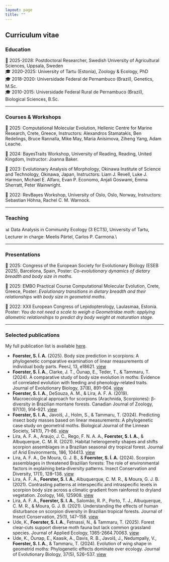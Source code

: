 ```yaml
---
layout: page
title: ""
---
```


## Curriculum vitae


### Education
🏁 2025-2028: Postdoctoral Researcher, Swedish University of Agricultural Sciences, Uppsala, Sweden\
🎓 2020-2025: University of Tartu (Estonia), Zoology & Ecology, PhD\
🎓 2018-2020: Universidade Federal de Pernambuco (Brazil), Genetics, M.Sc.\
🎓 2010-2015: Universidade Federal Rural de Pernambuco (Brazil), Biological Sciences, B.Sc.

-------
### Courses & Workshops
📝 2025: Computational Molecular Evolution, Hellenic Centre for Marine Research, Crete, Greece, Instructors: Alexandros Stamatakis, Ben Redelings, Bruce Rannalla, Mike May, Maria Anisimova, Ziheng Yang, Adam Leache.

📝 2024: BayesTraits Workshop, University of Reading, Reading, United Kingdom, Instructor: Joanna Baker.

📝 2023: Evolutionary Analysis of Morphology, Okinawa Institute of Science and Technology, Okinawa, Japan, Instructors: Liam J. Revell, Luke J. Harmon, Michael E. Alfaro, Evan P. Economo, Anjali Goswami, Emma Sherratt, Peter Wainwright.

📝 2022: RevBayes Workshop, University of Oslo, Oslo, Norway, Instructors: Sebastian Höhna, Rachel C. M. Warnock.

-------
### Teaching
📊 Data Analysis in Community Ecology (3 ECTS), University of Tartu, Lecturer in charge: Meelis Pärtel, Carlos P. Carmona.\

-------
### Presentations
📄 2025: Congress of the European Society for Evolutionary Biology (ESEB 2025), Barcelona, Spain, Poster: _Co-evolutionary dynamics of dietary breadth and body size in moths_.

📄 2025: EMBO Practical Course Computational Molecular Evolution, Crete, Greece, Poster: _Evolutionary transitions in dietary breadth and their relationships with body size in geometrid moths_.

📄 2022: XXII European Congress of Lepidopterology, Laulasmaa, Estonia. Poster: _You do not need a scale to weigh a Geometridae moth: applying allometric relationships to predict dry body weight at maturation stage_.

-------
### Selected publications

My full publication list is available [here](https://foersterst.github.io/pages/publications/).

- **Foerster, S. Í. A.** (2025). Body size prediction in scorpions: A phylogenetic comparative examination of linear measurements of individual body parts. PeerJ, 13, e18621. [view](https://doi.org/10.7717/peerj.18621)
- **Foerster, S. Í. A.**, Clarke, J. T., Õunap, E., Teder, T., & Tammaru, T. (2024). A comparative study of body size evolution in moths: Evidence of correlated evolution with feeding and phenology-related traits. Journal of Evolutionary Biology, 37(8), 891–904. [view](https://doi.org/10.1093/jeb/voae072)
- **Foerster, S. I. A.**, DeSouza, A. M., & Lira, A. F. A. (2019). Macroecological approach for scorpions (Arachnida, Scorpiones): β-diversity in Brazilian montane forests. Canadian Journal of Zoology, 97(10), 914–921. [view](https://doi.org/10.1139/cjz-2019-0008)
- **Foerster, S. I. A.**, Javoiš, J., Holm, S., & Tammaru, T. (2024). Predicting insect body masses based on linear measurements: A phylogenetic case study on geometrid moths. Biological Journal of the Linnean Society, 141(1), 71–86. [view](https://doi.org/10.1093/biolinnean/blad069)
- Lira, A. F. A., Araujo, J. C., Rego, F. N. A. A., **Foerster, S. I. A.**, & Albuquerque, C. M. R. (2021). Habitat heterogeneity shapes and shifts scorpion assemblages in a Brazilian seasonal dry tropical forest. Journal of Arid Environments, 186, 104413. [view](https://doi.org/10.1016/j.jaridenv.2020.104413)
- Lira, A. F. A., De Moura, G. J. B., & **Foerster, S. Í. A.** (2024). Scorpion assemblages in threatened Brazilian forests: The role of environmental factors in explaining beta‐diversity patterns. Insect Conservation and Diversity, 17(1), 128–138. [view](https://doi.org/10.1111/icad.12699)
- Lira, A. F. A., **Foerster, S. I. A.**, Albuquerque, C. M. R., & Moura, G. J. B. (2021). Contrasting patterns at interspecific and intraspecific levels in scorpion body size across a climatic gradient from rainforest to dryland vegetation. Zoology, 146, 125908. [view](https://doi.org/10.1016/j.zool.2021.125908)
- Lira, A. F. A., **Foerster, S. I. A.**, Salomão, R. P., Porto, T. J., Albuquerque, C. M. R., & Moura, G. J. B. (2021). Understanding the effects of human disturbance on scorpion diversity in Brazilian tropical forests. Journal of Insect Conservation, 25(1), 147–158. [view](https://doi.org/10.1007/s10841-020-00292-6)
- Ude, K., **Foerster, S. I. A.**, Fetnassi, N., & Tammaru, T. (2025). Forest clear‐cuts support diverse moth fauna but lack common grassland species. Journal of Applied Ecology, 1365-2664.70063. [view](https://doi.org/10.1111/1365-2664.70063)
- Ude, K., Õunap, E., Kaasik, A., Davis, R. B., Javoiš, J., Nedumpally, V., **Foerster, S. I. A.**, & Tammaru, T. (2024). Evolution of wing shape in geometrid moths: Phylogenetic effects dominate over ecology. Journal of Evolutionary Biology, 37(5), 526–537. [view](https://doi.org/10.1093/jeb/voae033)

